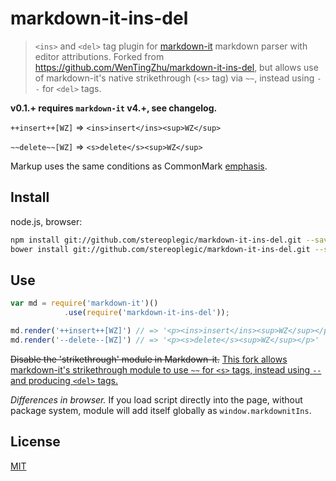 # markdown-it-ins-del

> `<ins>` and `<del>` tag plugin for [markdown-it](https://github.com/markdown-it/markdown-it) markdown parser with
editor attributions. Forked from https://github.com/WenTingZhu/markdown-it-ins-del, but allows use of markdown-it's native strikethrough (`<s>` tag) via `~~`, instead using `--` for `<del>` tags.

__v0.1.+ requires `markdown-it` v4.+, see changelog.__

`++insert++[WZ]` => `<ins>insert</ins><sup>WZ</sup>`

`~~delete~~[WZ]` => `<s>delete</s><sup>WZ</sup>`

Markup uses the same conditions as CommonMark [emphasis](http://spec.commonmark.org/0.15/#emphasis-and-strong-emphasis).


## Install

node.js, browser:

```bash
npm install git://github.com/stereoplegic/markdown-it-ins-del.git --save
bower install git://github.com/stereoplegic/markdown-it-ins-del.git --save
```

## Use

```js
var md = require('markdown-it')()
            .use(require('markdown-it-ins-del'));

md.render('++insert++[WZ]') // => '<p><ins>insert</ins><sup>WZ</sup></p>'
md.render('--delete--[WZ]') // => '<p><s>delete</s><sup>WZ</sup></p>'
```

<del>Disable the 'strikethrough' module in Markdown-it.</del>
<ins>This fork allows markdown-it's strikethrough module to use `~~` for `<s>` tags, instead using `--` and producing `<del>` tags.</ins>

_Differences in browser._ If you load script directly into the page, without
package system, module will add itself globally as `window.markdownitIns`.


## License

[MIT](https://github.com/stereoplegic/markdown-it-ins-del/blob/master/LICENSE)

